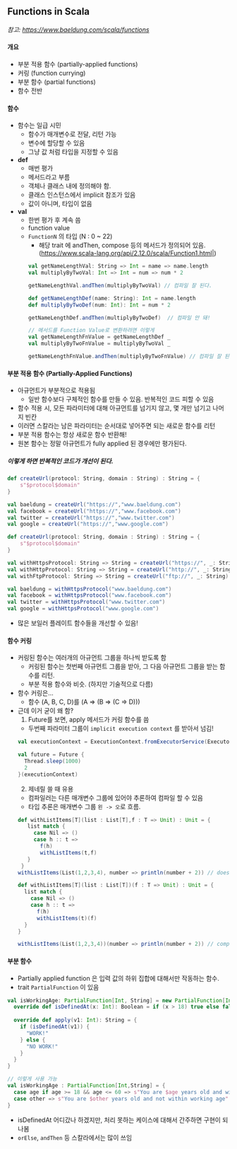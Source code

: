 ## Functions in Scala
*참고: https://www.baeldung.com/scala/functions*

#### 개요
- 부분 적용 함수 (partially-applied functions)
- 커링 (function currying)
- 부분 함수 (partial functions)
- 함수 전반

#### 함수
- 함수는 일급 시민
  - 함수가 매개변수로 전달, 리턴 가능
  - 변수에 할당할 수 있음
  - 그냥 값 처럼 타입을 지정할 수 있음
- **def**
  - 매번 평가
  - 메서드라고 부름
  - 객체나 클래스 내에 정의해야 함. 
  - 클래스 인스턴스에서 implicit 참조가 있음
  - 값이 아니며, 타입이 없음
- **val**
  - 한번 평가 후 계속 씀
  - function value
  - `FunctionN` 의 타입 (N : 0 ~ 22)
    - 해당 trait 에 andThen, compose 등의 메서드가 정의되어 있음. (https://www.scala-lang.org/api/2.12.0/scala/Function1.html|)
    ```scala
    val getNameLengthVal: String => Int = name => name.length
    val multiplyByTwoVal: Int => Int = num => num * 2
    
    getNameLengthVal.andThen(multiplyByTwoVal) // 컴파일 잘 된다. 
    
    def getNameLengthDef(name: String): Int = name.length
    def multiplyByTwoDef(num: Int): Int = num * 2
    
    getNameLengthDef.andThen(multiplyByTwoDef)  // 컴파일 안 돼!
    
    // 메서드를 Function Value로 변환하려면 이렇게
    val getNameLengthFnValue = getNameLengthDef _
    val multiplyByTwoFnValue = multiplyByTwoVal _
    
    getNameLengthFnValue.andThen(multiplyByTwoFnValue) // 컴파일 잘 된다.
    ```

#### 부분 적용 함수 (Partially-Applied Functions)
- 아규먼트가 부분적으로 적용됨
  - 일반 함수보다 구체적인 함수를 만들 수 있음. 반복적인 코드 피할 수 있음
- 함수 적용 시, 모든 파라미터에 대해 아규먼트를 넘기지 않고, 몇 개만 넘기고 나머지 빈칸
- 이러면 스칼라는 남은 파라미터는 순서대로 넣어주면 되는 새로운 함수를 리턴
- 부분 적용 함수는 항상 새로운 함수 반환해!
- 원본 함수는 정말 아규먼트가 fully applied 된 경우에만 평가된다. 

##### 이렇게 하면 반복적인 코드가 개선이 된다. 
```scala
def createUrl(protocol: String, domain : String) : String = {
    s"$protocol$domain"
}

val baeldung = createUrl("https://","www.baeldung.com")
val facebook = createUrl("https://","www.facebook.com")
val twitter = createUrl("https://","www.twitter.com")
val google = createUrl("https://","www.google.com")

def createUrl(protocol: String, domain : String) : String = {
    s"$protocol$domain"
}

val withHttpsProtocol: String => String = createUrl("https://", _: String)
val withHttpProtocol: String => String = createUrl("http://", _: String)
val withFtpProtocol: String => String = createUrl("ftp://", _: String)

val baeldung = withHttpsProtocol("www.baeldung.com")
val facebook = withHttpsProtocol("www.facebook.com")
val twitter = withHttpsProtocol("www.twitter.com")
val google = withHttpsProtocol("www.google.com")
```
- 많은 보일러 플레이트 함수들을 개선할 수 있음!

#### 함수 커링
- 커링된 함수는 여러개의 아규먼트 그룹을 하나씩 받도록 함
  - 커링된 함수는 첫번째 아규먼트 그룹을 받아, 그 다음 아규먼트 그룹을 받는 함수를 리턴. 
  - 부분 적용 함수와 비슷. (하지만 기술적으로 다름)
- 함수 커링은...
  - 함수 (A, B, C, D)를 (A => (B => (C => D)))
- 근데 이거 굳이 왜 함?
  1. Future를 보면, apply 메서드가 커링 함수를 씀
    - 두번째 파라미터 그룹이 `implicit execution context` 를 받아서 넘김!
    ```scala
    val executionContext = ExecutionContext.fromExecutorService(Executors.newCachedThreadPool())
    
    val future = Future {
      Thread.sleep(1000)
      2
    }(executionContext)
    ```
  2. 제네릴 쓸 때 유용
    - 컴파일러는 다른 매개변수 그룹에 있어야 추론하여 컴파일 할 수 있음
    - 타입 추론은 매개변수 그룹 `왼 -> 오`로 흐름. 
    ```scala
    def withListItems[T](list : List[T],f : T => Unit) : Unit = {
       list match { 
         case Nil => () 
         case h :: t => 
           f(h)
           withListItems(t,f) 
       } 
     } 
    withListItems(List(1,2,3,4), number => println(number + 2)) // does not compile
    
    def withListItems[T](list : List[T])(f : T => Unit) : Unit = {
      list match {
        case Nil => ()
        case h :: t =>
          f(h)
          withListItems(t)(f)
      }
    }
    
    withListItems(List(1,2,3,4))(number => println(number + 2)) // compiles
    ```

#### 부분 함수
- Partially applied function 은 입력 값의 하위 집합에 대해서만 작동하는 함수. 
- trait `PartialFunction` 이 있음
```scala
val isWorkingAge: PartialFunction[Int, String] = new PartialFunction[Int, String] {
  override def isDefinedAt(x: Int): Boolean = if (x > 18) true else false
  
  override def apply(v1: Int): String = {
    if (isDefinedAt(v1)) {
      "WORK!"
    } else {
      "NO WORK!"
    }
  }
}

// 이렇게 사용 가능
val isWorkingAge : PartialFunction[Int,String] = {
  case age if age >= 18 && age <= 60 => s"You are $age years old and within working age"
  case other => s"You are $other years old and not within working age"
}
```
- isDefinedAt 어디갔나 하겠지만, 처리 못하는 케이스에 대해서 간주하면 구현이 되나봄
- `orElse`, `andThen` 등 스칼라에서는 많이 쓰임

